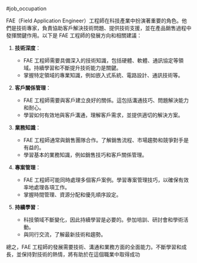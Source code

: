 #job_occupation 

FAE（Field Application Engineer）工程師在科技產業中扮演著重要的角色。他們是技術專家，負責協助客戶解決技術問題、提供技術支援，並在產品銷售過程中發揮關鍵作用。以下是 FAE 工程師的發展方向和相關建議：

1. **技術深度**：
    
    - FAE 工程師需要具備深入的技術知識，包括硬體、軟體、通訊協定等領域。持續學習和不斷提升技術能力是關鍵。
    - 掌握特定領域的專業知識，例如嵌入式系統、電路設計、通訊技術等。
2. **客戶關係管理**：
    
    - FAE 工程師需要與客戶建立良好的關係。這包括溝通技巧、問題解決能力和耐心。
    - 學習如何有效地與客戶溝通，理解客戶需求，並提供適切的解決方案。
3. **業務知識**：
    
    - FAE 工程師通常與銷售團隊合作。了解銷售流程、市場趨勢和競爭對手是有益的。
    - 學習基本的業務知識，例如銷售技巧和客戶關係管理。
4. **專案管理**：
    
    - FAE 工程師可能同時處理多個客戶案例。學習專案管理技巧，以確保有效率地處理各項工作。
    - 掌握時間管理、資源分配和優先順序設定。
5. **持續學習**：
    
    - 科技領域不斷變化，因此持續學習是必要的。參加培訓、研討會和學術活動。
    - 與同行交流，了解最新技術和趨勢。

總之，FAE 工程師的發展需要技術、溝通和業務方面的全面能力。不斷學習和成長，並保持對技術的熱情，將有助於在這個職業中取得成功